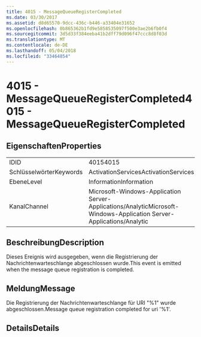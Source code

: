 ```yaml
---
title: 4015 - MessageQueueRegisterCompleted
ms.date: 03/30/2017
ms.assetid: d8d65570-9dcc-436c-b446-a33404e31652
ms.openlocfilehash: 0b865362b1fd9e5858535097f500e3ae2b6fb0f4
ms.sourcegitcommit: 3d5d33f384eeba41b2dff79d096f47ccc8d8f03d
ms.translationtype: MT
ms.contentlocale: de-DE
ms.lasthandoff: 05/04/2018
ms.locfileid: "33464854"
---
```

# <a name="4015---messagequeueregistercompleted"></a><span data-ttu-id="2b4bb-102">4015 - MessageQueueRegisterCompleted</span><span class="sxs-lookup"><span data-stu-id="2b4bb-102">4015 - MessageQueueRegisterCompleted</span></span>
## <a name="properties"></a><span data-ttu-id="2b4bb-103">Eigenschaften</span><span class="sxs-lookup"><span data-stu-id="2b4bb-103">Properties</span></span>  
  
|||  
|-|-|  
|<span data-ttu-id="2b4bb-104">ID</span><span class="sxs-lookup"><span data-stu-id="2b4bb-104">ID</span></span>|<span data-ttu-id="2b4bb-105">4015</span><span class="sxs-lookup"><span data-stu-id="2b4bb-105">4015</span></span>|  
|<span data-ttu-id="2b4bb-106">Schlüsselwörter</span><span class="sxs-lookup"><span data-stu-id="2b4bb-106">Keywords</span></span>|<span data-ttu-id="2b4bb-107">ActivationServices</span><span class="sxs-lookup"><span data-stu-id="2b4bb-107">ActivationServices</span></span>|  
|<span data-ttu-id="2b4bb-108">Ebene</span><span class="sxs-lookup"><span data-stu-id="2b4bb-108">Level</span></span>|<span data-ttu-id="2b4bb-109">Information</span><span class="sxs-lookup"><span data-stu-id="2b4bb-109">Information</span></span>|  
|<span data-ttu-id="2b4bb-110">Kanal</span><span class="sxs-lookup"><span data-stu-id="2b4bb-110">Channel</span></span>|<span data-ttu-id="2b4bb-111">Microsoft-Windows-Application Server-Applications/Analytic</span><span class="sxs-lookup"><span data-stu-id="2b4bb-111">Microsoft-Windows-Application Server-Applications/Analytic</span></span>|  
  
## <a name="description"></a><span data-ttu-id="2b4bb-112">Beschreibung</span><span class="sxs-lookup"><span data-stu-id="2b4bb-112">Description</span></span>  
 <span data-ttu-id="2b4bb-113">Dieses Ereignis wird ausgegeben, wenn die Registrierung der Nachrichtenwarteschlange abgeschlossen wurde.</span><span class="sxs-lookup"><span data-stu-id="2b4bb-113">This event is emitted when the message queue registration is completed.</span></span>  
  
## <a name="message"></a><span data-ttu-id="2b4bb-114">Meldung</span><span class="sxs-lookup"><span data-stu-id="2b4bb-114">Message</span></span>  
 <span data-ttu-id="2b4bb-115">Die Registrierung der Nachrichtenwarteschlange für URI "%1" wurde abgeschlossen.</span><span class="sxs-lookup"><span data-stu-id="2b4bb-115">Message queue registration completed for uri '%1'.</span></span>  
  
## <a name="details"></a><span data-ttu-id="2b4bb-116">Details</span><span class="sxs-lookup"><span data-stu-id="2b4bb-116">Details</span></span>
